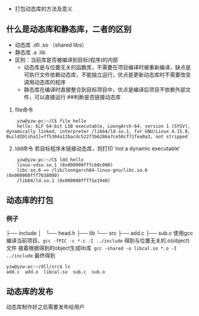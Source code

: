 - 打包动态库的方法及意义
## 什么是动态库和静态库，二者的区别
- 动态库 .dll .so （shared libs）
- 静态库 .a .lib
- 区别：当前库是否被编译到目标(程序)的内部
    - 动态库是与位置无关的函数库，不需要在项目编译时被重新编译，缺点是可执行文件依赖动态库，不能独立运行，优点是更新动态库时不需要改变调用动态库的程序
    - 静态库在编译时直接整合到目标项目中，优点是编译后项目不依赖外部文件，可以直接运行
##判断是否链接动态库
1. file命令 
```
    yzw@yzw-pc:~/C$ file hello
    hello: ELF 64-bit LSB executable, LoongArch-64, version 1 (SYSV), dynamically linked, interpreter /lib64/ld.so.1, for GNU/Linux 4.15.0, BuildID[sha1]=ff5304a12bacdc522f3b6286a7ce50cf71fea0a3, not stripped
```
2. ldd命令
若目标程序未链接动态库，则打印 ‘not a dynamic executable’
```
    yzw@yzw-pc:~/C$ ldd hello
	linux-vdso.so.1 (0x000000fffcb0c000)
	libc.so.6 => /lib/loongarch64-linux-gnu/libc.so.6 (0x000000fff7038000)
	/lib64/ld.so.1 (0x000000fff71e1940)

```

## 动态库的打包
### 例子
├── include
│   └── head.h
├── lib
└── src
    ├── add.c
    ├── sub.c
使用gcc编译当前项目，` gcc -fPIC -c *.c -I ../include ` 得到与位置无关的.o(object)文件
接着根据得到的object生成lib库` gcc -shared -o libcal.so *.o -I ../include`
最终得到
```
yzw@yzw-pc:~/dll/src$ ls
add.c  add.o  libcal.so  sub.c  sub.o
```

## 动态库的发布
动态库制作好之后需要发布给用户
